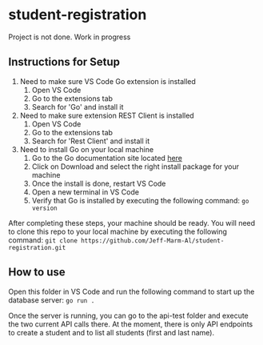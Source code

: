 # student-registration
Project is not done. Work in progress
## Instructions for Setup
1. Need to make sure VS Code Go extension is installed
    1. Open VS Code
    2. Go to the extensions tab 
    3. Search for 'Go' and install it
2. Need to make sure extension REST Client is installed
    1. Open VS Code
    2. Go to the extensions tab 
    3. Search for 'Rest Client' and install it
3. Need to install Go on your local machine
    1. Go to the Go documentation site located [here](https://go.dev/)
    2. Click on Download and select the right install package for your machine
    3. Once the install is done, restart VS Code 
    4. Open a new terminal in VS Code
    5. Verify that Go is installed by executing the following command: ```go version```

After completing these steps, your machine should be ready. You will need to clone this repo to your local machine by executing the following command: 
    ```
    git clone https://github.com/Jeff-Marm-Al/student-registration.git
    ```

## How to use
Open this folder in VS Code and run the following command to start up the database server: ```go run .```

Once the server is running, you can go to the api-test folder and execute the two current API calls there. At the moment, there is only API endpoints to create a student and to list all students (first and last name).